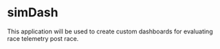 # simDash
This application will be used to create custom dashboards for evaluating race telemetry post race.

